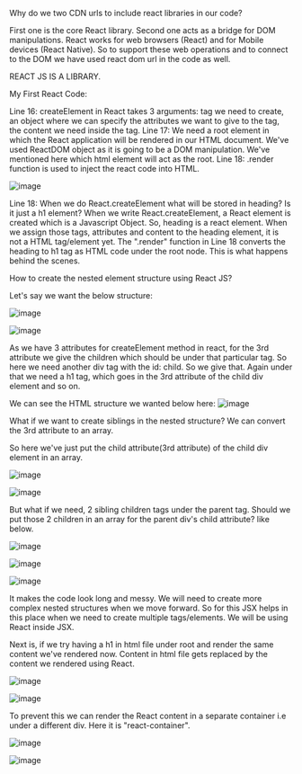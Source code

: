 Why do we two CDN urls to include react libraries in our code?

<script crossorigin src="https://unpkg.com/react@18/umd/react.development.js"></script>
<script crossorigin src="https://unpkg.com/react-dom@18/umd/react-dom.development.js"></script>

First one is the core React library. Second one acts as a bridge for DOM manipulations. 
React works for web browsers (React) and for Mobile devices (React Native). So to support these web operations and to connect to the DOM we have used react dom url in the code as well.

REACT JS IS A LIBRARY.

My First React Code:

Line 16: createElement in React takes 3 arguments: tag we need to create, an object where we can specify the attributes we want to give to the tag, the content we need inside the tag.
Line 17: We need a root element in which the React application will be rendered in our HTML document. We've used ReactDOM object as it is going to be a DOM manipulation. We've mentioned here which html element will 
act as the root.
Line 18: .render function is used to inject the react code into HTML.

![image](https://github.com/Gayathri229/NamasteReact/assets/60467364/957703e6-8d80-4628-bbed-0f366c56efa4)

Line 18: When we do React.createElement what will be stored in heading? Is it just a h1 element?
When we write React.createElement, a React element is created which is a Javascript Object. So, heading is a react element. 
When we assign those tags, attributes and content to the heading element, it is not a HTML tag/element yet. The ".render" function in Line 18 converts the heading to h1 tag as HTML code under the root node. This is what happens behind the scenes.


How to create the nested element structure using React JS?

Let's say we want the below structure:

![image](https://github.com/Gayathri229/NamasteReact/assets/60467364/e96f848c-06bc-48e3-95f0-79a6c09b0593)

![image](https://github.com/Gayathri229/NamasteReact/assets/60467364/80c023b3-9f8b-4b24-861e-8165884477fb)

As we have 3 attributes for createElement method in react, for the 3rd attribute we give the children which should be under that particular tag. So here we need another div tag with the id: child. So we give that. Again under that we need a h1 tag, which goes in the 3rd attribute of the child div element and so on.

We can see the HTML structure we wanted below here:
![image](https://github.com/Gayathri229/NamasteReact/assets/60467364/a9d2adc0-f543-430a-8623-4e1367f4d637)



What if we want to create siblings in the nested structure?
We can convert the 3rd attribute to an array.

So here we've just put the child attribute(3rd attribute) of the child div element in an array.

![image](https://github.com/Gayathri229/NamasteReact/assets/60467364/17564fc2-8b2f-4b14-b069-1faf27c0d8b5)

![image](https://github.com/Gayathri229/NamasteReact/assets/60467364/c7fc12c3-c483-4fea-92fd-aa34f20e73ae)


But what if we need, 2 sibling children tags under the parent tag. Should we put those 2 children in an array for the parent div's child attribute? like below.

![image](https://github.com/Gayathri229/NamasteReact/assets/60467364/44bc8da6-0e7a-44f2-8ad5-40162cad574e)

![image](https://github.com/Gayathri229/NamasteReact/assets/60467364/3211539c-000d-4c43-a095-0c777d918cbe)

![image](https://github.com/Gayathri229/NamasteReact/assets/60467364/65daec7b-1620-44ad-9040-69290867f889)

It makes the code look long and messy. We will need to create more complex nested structures when we move forward. So for this JSX helps in this place when we need to create multiple tags/elements. We will be using React inside JSX.


Next is, if we try having a h1 in html file under root and render the same content we've rendered now. Content in html file gets replaced by the content we rendered using React.

![image](https://github.com/Gayathri229/NamasteReact/assets/60467364/ec87111a-e003-4b5f-aa17-5a75e39a3503)

![image](https://github.com/Gayathri229/NamasteReact/assets/60467364/b574d782-bc0c-42fd-b3f7-7c83859236fd)

To prevent this we can render the React content in a separate container i.e under a different div. Here it is "react-container".

![image](https://github.com/Gayathri229/NamasteReact/assets/60467364/c7f55222-f655-4285-993d-ecfb7696c840)

![image](https://github.com/Gayathri229/NamasteReact/assets/60467364/0d7291b7-5712-46a9-b1f9-2ac54f29644d)


